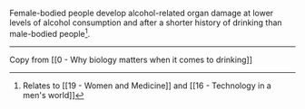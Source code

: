 Female-bodied people develop alcohol-related organ damage at lower levels of alcohol consumption and after a shorter history of drinking than male-bodied people[^1].

[^1]: Relates to [[19 - Women and Medicine]] and [[16 - Technology in a men's world]]

---

Copy from [[0 - Why biology matters when it comes to drinking]]